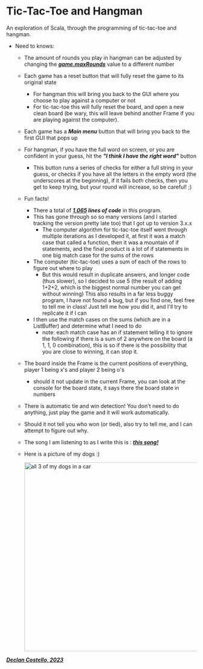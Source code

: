 # **Tic-Tac-Toe and Hangman**

An exploration of Scala, through the programming of tic-tac-toe and hangman.

* Need to knows:
  * The amount of rounds you play in hangman can be adjusted by changing the **_<u>game.maxRounds</u>_** value to a different number
  * Each game has a reset button that will fully reset the game to its original state
    * For hangman this will bring you back to the GUI where you choose to play against a computer or not
    * For tic-tac-toe this will fully reset the board, and open a new clean board (be wary, this will leave behind another Frame if you are playing against the computer).
  * Each game has a **_Main menu_** button that will bring you back to the first GUI that pops up
  * For hangman, if you have the full word on screen, or you are confident in your guess, hit the **_"I think I have the right word"_** button
    * This button runs a series of checks for either a full string in your guess, or checks if you have all the letters in the empty word (the underscores at the beginning), if it fails both checks, then you get to keep trying, but your round will increase, so be careful! ;)
  * Fun facts!
    * There a total of **_<u>1,065</u> lines of code_** in this program.
    * This has gone through so so many versions (and I started tracking the version pretty late too) that I got up to version 3.x.x
      * The computer algorithm for tic-tac-toe itself went through multiple iterations as I developed it, at first it was a match case that called a function, then it was a mountain of if statements, and the final product is a lot of if statements in one big match case for the sums of the rows
    * The computer (tic-tac-toe) uses a sum of each of the rows to figure out where to play
      * But this would result in duplicate answers, and longer code (thus slower), so I decided to use 5 (the result of adding 1+2+2, which is the biggest normal number you can get without winning)
        This also results in a far less buggy program, I have not found a bug, but if you find one, feel free to tell me in class! Just tell me how you did it, and I'll try to replicate it if I can
    * I then use the match cases on the sums (which are in a ListBuffer) and determine what I need to do
      * note: each match case has an if statement telling it to ignore the following if there is a sum of 2 anywhere on the board (a 1, 1, 0 combination), this is so if there is the possibility that you are close to winning, it can stop it.
  * The board inside the Frame is the current positions of everything, player 1 being x's and player 2 being o's
    * should it not update in the current Frame, you can look at the console for the board state, it says there the board state in numbers
  * There is automatic tie and win detection! You don't need to do anything, just play the game and it will work automatically.
  * Should it not tell you who won (or tied), also try to tell me, and I can attempt to figure out why.
  * The song I am listening to as  I write this is : [**_<u>this song!</u>_**](https://music.youtube.com/watch?v=RPRTJSb4Uc4&si=5R-3u1hVdbEEYwK)
  * Here is a picture of my dogs :)

    <img alt="all 3 of my dogs in a car" height="500" src="C:\Users\Declan\Downloads\PXL_20230615_142146890.jpg" title="Doggies :)"/>

**_<u>Declan Costello, 2023</u>_**